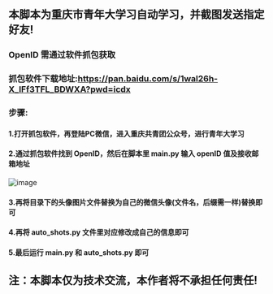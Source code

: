 ## 本脚本为重庆市青年大学习自动学习，并截图发送指定好友!
### OpenID 需通过软件抓包获取
### 抓包软件下载地址:https://pan.baidu.com/s/1wal26h-X_lFf3TFL_BDWXA?pwd=icdx
### 步骤:
#### 1.打开抓包软件，再登陆PC微信，进入重庆共青团公众号，进行青年大学习
#### 2.通过抓包软件找到 OpenID，然后在脚本里 main.py 输入 openID 值及接收邮箱地址
![image](https://user-images.githubusercontent.com/102405245/172538537-fe723821-74f8-43e1-913c-591f5a2b31ba.png)
#### 3.再将目录下的头像图片文件替换为自己的微信头像(文件名，后缀需一样)替换即可
#### 4.再将 auto_shots.py 文件里对应修改成自己的信息即可
#### 5.最后运行 main.py 和 auto_shots.py 即可
## 注：本脚本仅为技术交流，本作者将不承担任何责任!

